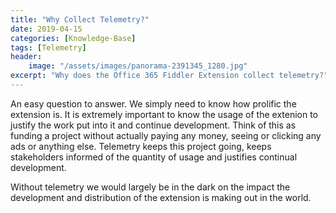 ```yaml
---
title: "Why Collect Telemetry?"
date: 2019-04-15
categories: [Knowledge-Base]
tags: [Telemetry]
header:
    image: "/assets/images/panorama-2391345_1280.jpg"
excerpt: "Why does the Office 365 Fiddler Extension collect telemetry?"
---
```


An easy question to answer. We simply need to know how prolific the extension is. It is extremely important to know the usage of the extenion to justify the work put into it and continue development. Think of this as funding a project without actually paying any money, seeing or clicking any ads or anything else. Telemetry keeps this project going, keeps stakeholders informed of the quantity of usage and justifies continual development.

Without telemetry we would largely be in the dark on the impact the development and distribution of the extension is making out in the world.